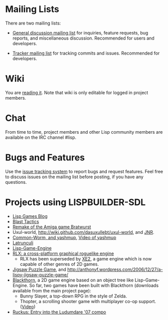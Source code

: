 # Mailing Lists #

There are two mailing lists:

  * [General discussion mailing list](http://groups.google.com/group/lispbuilder) for inquiries, feature requests, bug reports, and miscellaneous discussion. Recommended for users and developers.

  * [Tracker mailing list](https://groups.google.com/d/forum/lispbuilder-commits) for tracking commits and issues. Recommended for developers.

# Wiki #

You are [reading it](http://code.google.com/p/lispbuilder/wiki/LispbuilderSDL). Note that wiki is only editable for logged in project members.

# Chat #

From time to time, project members and other Lisp community members are available on the IRC channel #lisp.

# Bugs and Features #

Use the [issue tracking system](http://code.google.com/p/lispbuilder/issues/list) to report bugs and request features. Feel free to discuss issues on the mailing list before posting, if you have any questions.

# Projects using LISPBUILDER-SDL #

  * [Lisp Games Blog](http://lispgamesdev.blogspot.com)
  * [Blast Tactics](http://dto.github.com/notebook/blast.html)
  * [Remake of the Amiga game Bratwurst](http://lispgamesdev.blogspot.com/2009/07/preview-of-bratwurst.html)
  * Uxul-world, http://wiki.github.com/dasuxullebt/uxul-world, and [JNR](http://uxul.wordpress.com/2009/04/07/a-detailed-preview-of-my-jnr-game-written-in-common-lisp/).
  * [Common-Worm, and yashmup](http://github.com/sykopomp), [Video of yashmup](http://sykosomatic.org/lisp/level1.ogv)
  * [Latrunculi](http://sourceforge.net/projects/latrunculi/)
  * [Lisp-Game-Engine](http://code.google.com/p/lisp-game-engine/)
  * [RLX: a cross-platform graphical roguelike engine](http://dto.github.com/notebook/rlx.html)
    * RLX has been superseded by [XE2](http://dto.github.com/notebook/xe2-reference.html), a game engine which is now capable of other genres of 2D games.
  * [Jigsaw Puzzle Game](http://purevirtual.com/~anthony/jigsaw-puzzle/index.html), and http://anthonyf.wordpress.com/2006/12/27/a-lispy-jigsaw-puzzle-game/
  * [Blackthorn](http://code.google.com/p/blackthorn-engine/), a 2D game engine based on an object tree like Lisp-Game-Engine. So far, two games have been built with Blackthorn (downloads available from the main project page):
    * Bunny Slayer, a top-down RPG in the style of Zelda.
    * Thopter, a scrolling shooter game with multiplayer co-op support. ([Video](http://www.youtube.com/watch?v=5MDqC6XG-Ag))
  * [Ruckus: Entry into the Ludumdare '07 compo](http://www.ludumdare.com/compo/2007/12/16/working-title-ruckus/)